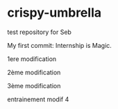 # crispy-umbrella
test repository for Seb

My first commit: Internship is Magic.

1ere modification

2ème modification

3ème modification


entrainement modif 4




